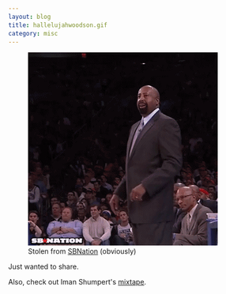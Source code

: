 ```yaml
---
layout: blog
title: hallelujahwoodson.gif
category: misc
---
```

<figure>
    <img src="/media/2012-12-23-woodson/hallelujahknicks.gif" title="Hallelujah">
    <figcaption>
        Stolen from <a href="http://www.sbnation.com/nba/2012/12/19/3786644/mike-woodson-knicks-nets-hallelujah">SBNation</a> (obviously)
    </figcaption>
</figure>

Just wanted to share.

Also, check out Iman Shumpert's [mixtape][1].

[1]: http://soundcloud.com/shumpert/sets/th3-post90s